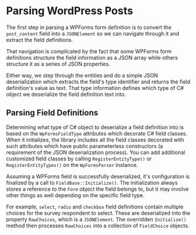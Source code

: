 # Parsing WordPress Posts

The first step in parsing a WPForms form definition is to convert the `post_content` field into a `JSONElement` so we can navigate through it and extract the field definitions.

That navigation is complicated by the fact that some WPForms form definitions structure the field information as a JSON array while others structure it as a series of JSON properties.

Either way, we step through the entities and do a simple JSON deserialization which extracts the field's type identifier and returns the field definition's value as text. That type information defines which type of C# object we deserialize the field definition text into.

## Parsing Field Definitions

Determining what type of C# object to deserialize a field definition into is based on the `WpFormsFieldType` attributes which decorate C# field classes. When it initializes, the library includes all the field classes decorated with such attributes which have public parameterless constructors (a requirement of the JSON deserialization process). You can add additional customized field classes by calling `RegisterEntityType()` or `RegisterEntityTypes()` on the `WpFormsParser` instance.

Assuming a WPForms field is successfully deserialized, it's configuration is finalized by a call to `FieldBase::Initialize()`. The initialization always stores a reference to the `Form` object the field belongs to, but it may involve other things as well depending on the specific field type.

For example, `select`, `radio` and `checkbox` field definitions contain multiple choices for the survey respondent to select. These are deserialized into the property `RawChoices`, which is a `JSONElement`. The overridden `Initialize()` method then processes `RawChoices` into a collection of `FieldChoice` objects.
